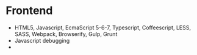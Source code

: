 # Frontend

* HTML5, Javascript, EcmaScript 5-6-7, Typescript, Coffeescript, LESS, SASS, Webpack, Browserify, Gulp, Grunt
* Javascript debugging
* 
